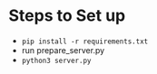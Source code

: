 # Steps to Set up
 - `pip install -r requirements.txt`
 - run prepare_server.py
 - `python3 server.py`